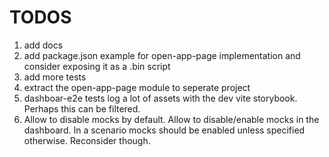 # TODOS

1. add docs
1. add package.json example for open-app-page implementation and consider exposing it as a .bin script
1. add more tests
1. extract the open-app-page module to seperate project
1. dashboar-e2e tests log a lot of assets with the dev vite storybook. Perhaps this can be filtered.
1. Allow to disable mocks by default. Allow to disable/enable mocks in the dashboard.
   In a scenario mocks should be enabled unless specified otherwise. Reconsider though.
